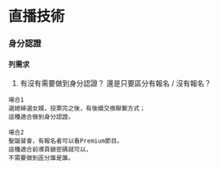 # 直播技術

### 身分認證

#### 列需求
1. 有沒有需要做到身分認證？ 還是只要區分有報名 / 沒有報名？

```
場合1
選媳婦選女婿，投票完之後，有後續交換聯繫方式；
這種適合做到身分認證。
```

```
場合2
聖誕餐會，有報名者可以看Premium節目。
這種適合前導頁鎖密碼就可以，
不需要做到區分誰是誰。
```
